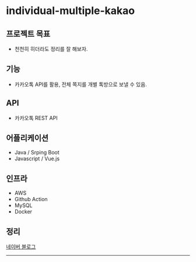 # individual-multiple-kakao

## 프로젝트 목표
- 천천히 히더라도 정리를 잘 해보자.

## 기능
- 카카오톡 API를 활용, 전체 쪽지를 개별 톡방으로 보낼 수 있음.

## API
- 카카오톡 REST API

## 어플리케이션
- Java / Srping Boot
- Javascript / Vue.js

## 인프라
- AWS
- Github Action
- MySQL
- Docker

## 정리
[네이버 블로그](https://blog.naver.com/isanghae_ssi)

---
